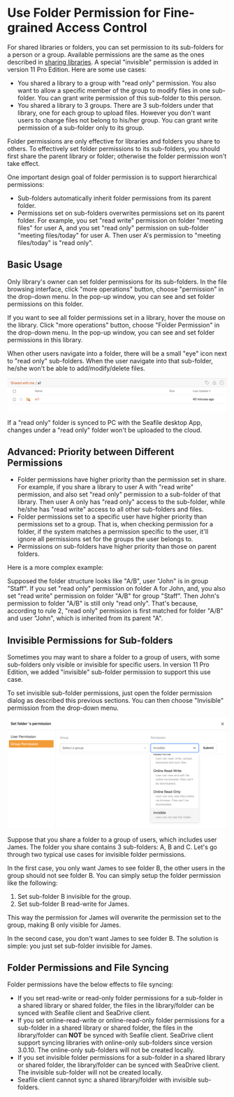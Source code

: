 # Use Folder Permission for Fine-grained Access Control

For shared libraries or folders, you can set permission to its sub-folders for a person or a group. Available permissions are the same as the ones described in [sharing libraries](./sharing_files_and_folders.md). A special "invisible" permission is added in version 11 Pro Edition. Here are some use cases:

* You shared a library to a group with "read only" permission. You also want to allow a specific member of the group to modify files in one sub-folder. You can grant write permission of this sub-folder to this person.
* You shared a library to 3 groups. There are 3 sub-folders under that library, one for each group to upload files. However you don't want users to change files not belong to his/her group. You can grant write permission of a sub-folder only to its group.

Folder permissions are only effective for libraries and folders you share to others. To effectively set folder permissions to its sub-folders, you should first share the parent library or folder; otherwise the folder permission won't take effect.

One important design goal of folder permission is to support hierarchical permissions:

* Sub-folders automatically inherit folder permissions from its parent folder.
* Permissions set on sub-folders overwrites permissions set on its parent folder. For example, you set "read write" permission on folder "meeting files" for user A, and you set "read only" permission on sub-folder "meeting files/today" for user A. Then user A's permission to "meeting files/today" is "read only".

## Basic Usage

Only library's owner can set folder permissions for its sub-folders. In the file browsing interface, click "more operations" button, choose "permission" in the drop-down menu. In the pop-up window, you can see and set folder permissions on this folder.

If you want to see all folder permissions set in a library, hover the mouse on the library. Click "more operations" button, choose "Folder Permission" in the drop-down menu. In the pop-up window, you can see and set folder permissions in this library.

When other users navigate into a folder, there will be a small "eye" icon next to "read only" sub-folders. When the user navigate into that sub-folder, he/she won't be able to add/modify/delete files.

![](./imgs/web_folder_perm_ro.png)

If a "read only" folder is synced to PC with the Seafile desktop App, changes under a "read only" folder won't be uploaded to the cloud.

## Advanced: Priority between Different Permissions

* Folder permissions have higher priority than the permission set in share. For example, if you share a library to user A with "read write" permission, and also set "read only" permission to a sub-folder of that library. Then user A only has "read only" access to the sub-folder, while he/she has "read write" access to all other sub-folders and files.
* Folder permissions set to a specific user have higher priority than permissions set to a group. That is, when checking permission for a folder, if the system matches a permission specific to the user, it'll ignore all permissions set for the groups the user belongs to.
* Permissions on sub-folders have higher priority than those on parent folders.

Here is a more complex example:

Supposed the folder structure looks like "A/B", user "John" is in group "Staff". If you set "read only" permission on folder A for John, and, you also set "read write" permission on folder "A/B" for group "Staff". Then John's permission to folder "A/B" is still only "read only". That's because, according to rule 2, "read only" permission is first matched for folder "A/B" and user "John", which is inherited from its parent "A".

## Invisible Permissions for Sub-folders

Sometimes you may want to share a folder to a group of users, with some sub-folders only visible or invisible for specific users. In version 11 Pro Edition, we added "invisible" sub-folder permission to support this use case.

To set invisible sub-folder permissions, just open the folder permission dialog as described this previous sections. You can then choose "Invisible" permission from the drop-down menu.

![](./imgs/folder_perm_invisible.png)

Suppose that you share a folder to a group of users, which includes user James. The folder you share contains 3 sub-folders: A, B and C. Let's go through two typical use cases for invisible folder permissions.

In the first case, you only want James to see folder B, the other users in the group should not see folder B. You can simply setup the folder permission like the following:

1. Set sub-folder B invisible for the group.
2. Set sub-folder B read-write for James.

This way the permission for James will overwrite the permission set to the group, making B only visible for James.

In the second case, you don't want James to see folder B. The solution is simple: you just set sub-folder invisible for James.

## Folder Permissions and File Syncing

Folder permissions have the below effects to file syncing:

* If you set read-write or read-only folder permissions for a sub-folder in a shared library or shared folder, the files in the library/folder can be synced with Seafile client and SeaDrive client.
* If you set online-read-write or online-read-only folder permissions for a sub-folder in a shared library or shared folder, the files in the library/folder can **NOT** be synced with Seafile client. SeaDrive client support syncing libraries with online-only sub-folders since version 3.0.10. The online-only sub-folders will not be created locally.
* If you set invisible folder permissions for a sub-folder in a shared library or shared folder, the library/folder can be synced with SeaDrive client. The invisible sub-folder will not be created locally.
* Seafile client cannot sync a shared library/folder with invisible sub-folders.
